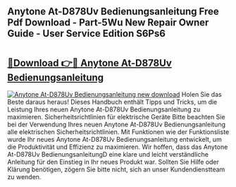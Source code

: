 ## Anytone At-D878Uv Bedienungsanleitung Free Pdf Download - Part-5Wu New Repair Owner Guide - User Service Edition S6Ps6

# <h2><a href="http://df41w20.blite.top/?on=Anytone+At-D878Uv+Bedienungsanleitung">🔗Download 👉🔴 Anytone At-D878Uv Bedienungsanleitung</a></h2>

[![Anytone At-D878Uv Bedienungsanleitung new download](https://i.imgur.com/lujVjoI.png)](http://df41w20.blite.top/?on=Anytone+At-D878Uv+Bedienungsanleitung)
Holen Sie das Beste daraus heraus! Dieses Handbuch enthält Tipps und Tricks, um die Leistung Ihres neuen Anytone At-D878Uv Bedienungsanleitung zu maximieren. Sicherheitsrichtlinien für elektrische Geräte Bitte beachten Sie bei der Verwendung Ihres neuen Anytone At-D878Uv Bedienungsanleitung alle elektrischen Sicherheitsrichtlinien. Mit Funktionen wie der Funktionsliste wurde Ihr neues Anytone At-D878Uv Bedienungsanleitung entwickelt, um die Produktivität und Effizienz zu maximieren. Wir hoffen, dass das Anytone At-D878Uv BedienungsanleitungD eine klare und leicht verständliche Anleitung für den Einstieg in Ihr neues Produkt war. Sollten Sie Hilfe oder Klärung benötigen, zögern Sie bitte nicht, sich an unser Kundendienstteam zu wenden.
